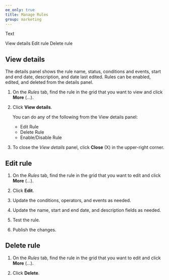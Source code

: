 ```yaml
---
ee_only: true
title: Manage Rules
group: marketing
---
```


Text

View details
Edit rule
Delete rule

## View details

The details panel shows the rule name, status, conditions and events, start and end date, description, and date last edited. Rules can be enabled, edited, and deleted from the details panel.

1.	On the _Rules_ tab, find the rule in the grid that you want to view and click **More** (…).

1.	Click **View details**.

     You can do any of the following from the View details panel:

      - Edit Rule
      - Delete Rule
      - Enable/Disable Rule

1. To close the _View details_ panel, click **Close** (X) in the upper-right corner.

## Edit rule

1.	On the _Rules_ tab, find the rule in the grid that you want to edit and click **More** (…).

1.	Click **Edit**.

1. Update the conditions, operators, and events as needed.

1. Update the name, start and end date, and description fields as needed.

1. Test the rule.

1. Publish the changes.

## Delete rule

1.	On the _Rules_ tab, find the rule in the grid that you want to edit and click **More** (…).

1.	Click **Delete**.
